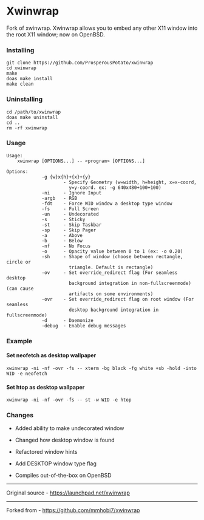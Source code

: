 # Xwinwrap

Fork of xwinwrap.
Xwinwrap allows you to embed any other X11 window into the root X11 window; now on OpenBSD.

### Installing

```
git clone https://github.com/ProsperousPotato/xwinwrap
cd xwinwrap
make
doas make install
make clean
```

### Uninstalling 

```
cd /path/to/xwinwrap
doas make uninstall
cd ..
rm -rf xwinwrap
```

### Usage

```
Usage: 
    xwinwrap [OPTIONS...] -- <program> [OPTIONS...]
 
Options:
             -g {w}x{h}+{x}+{y}    
                     - Specify Geometry (w=width, h=height, x=x-coord,
                       y=y-coord. ex: -g 640x480+100+100)
             -ni     - Ignore Input
             -argb   - RGB
             -fdt    - Force WID window a desktop type window
             -fs     - Full Screen
             -un     - Undecorated
             -s      - Sticky
             -st     - Skip Taskbar
             -sp     - Skip Pager
             -a      - Above
             -b      - Below
             -nf     - No Focus
             -o      - Opacity value between 0 to 1 (ex: -o 0.20)
             -sh     - Shape of window (choose between rectangle, circle or
                       triangle. Default is rectangle)
             -ov     - Set override_redirect flag (For seamless desktop
                       background integration in non-fullscreenmode) (can cause
                       artifacts on some environments)
             -ovr    - Set override_redirect flag on root window (For seamless
                       desktop background integration in fullscreenmode)
             -d      - Daemonize
             -debug  - Enable debug messages
```

### Example

#### Set neofetch as desktop wallpaper

`xwinwrap -ni -nf -ovr -fs -- xterm -bg black -fg white +sb -hold -into WID -e neofetch`

#### Set htop as desktop wallpaper
`xwinwrap -ni -nf -ovr -fs -- st -w WID -e htop`

### Changes

* Added ability to make undecorated window
* Changed how desktop window is found
* Refactored window hints
* Add DESKTOP window type flag

* Compiles out-of-the-box on OpenBSD

----
Original source - https://launchpad.net/xwinwrap

----
Forked from - https://github.com/mmhobi7/xwinwrap
